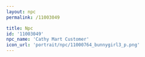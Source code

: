 ```yaml
---
layout: npc
permalink: /11003049

title: Npc
id: '11003049'
npc_name: 'Cathy Mart Customer'
icon_url: 'portrait/npc/11000764_bunnygirl3_p.png'
---
```

